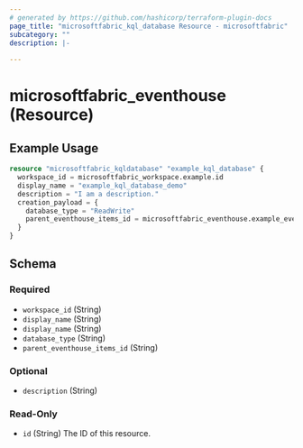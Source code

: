 ```yaml
---
# generated by https://github.com/hashicorp/terraform-plugin-docs
page_title: "microsoftfabric_kql_database Resource - microsoftfabric"
subcategory: ""
description: |-
  
---
```


# microsoftfabric_eventhouse (Resource)



## Example Usage

```terraform
resource "microsoftfabric_kqldatabase" "example_kql_database" {
  workspace_id = microsoftfabric_workspace.example.id
  display_name = "example_kql_database_demo"
  description = "I am a description."
  creation_payload = {
    database_type = "ReadWrite"
    parent_eventhouse_items_id = microsoftfabric_eventhouse.example_eventhouse.id
  }
}
```

<!-- schema generated by tfplugindocs -->
## Schema

### Required

- `workspace_id` (String)
- `display_name` (String)
- `display_name` (String)
- `database_type` (String)
- `parent_eventhouse_items_id` (String)

### Optional

- `description` (String)

### Read-Only

- `id` (String) The ID of this resource.

